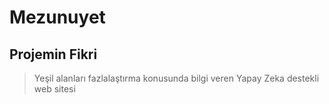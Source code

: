 # Mezunuyet

## Projemin Fikri
> Yeşil alanları fazlalaştırma konusunda bilgi veren Yapay Zeka destekli web sitesi
